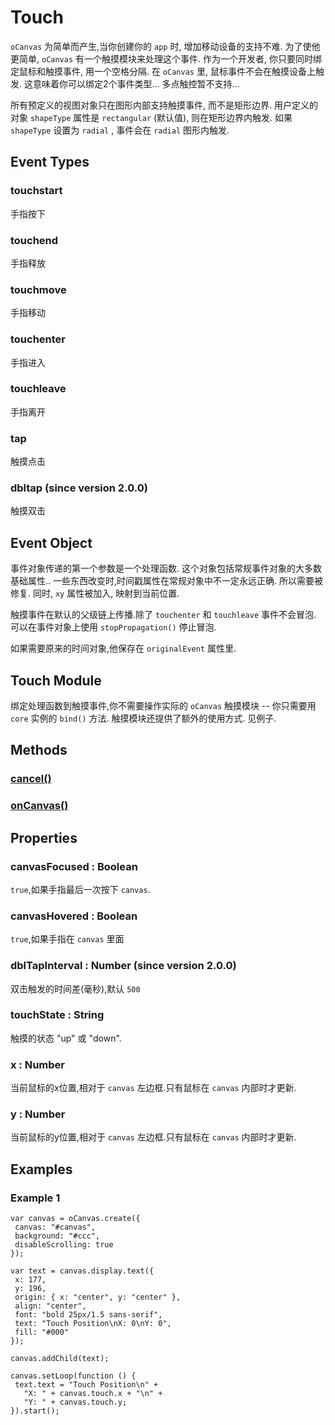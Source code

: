 # Touch

`oCanvas` 为简单而产生,当你创建你的 `app` 时, 增加移动设备的支持不难.
为了使他更简单, `oCanvas` 有一个触摸模块来处理这个事件.
作为一个开发者, 你只要同时绑定鼠标和触摸事件, 用一个空格分隔.
在 `oCanvas` 里, 鼠标事件不会在触摸设备上触发.
这意味着你可以绑定2个事件类型... 多点触控暂不支持...

所有预定义的视图对象只在图形内部支持触摸事件, 而不是矩形边界.
用户定义的对象 `shapeType` 属性是 `rectangular` (默认值), 则在矩形边界内触发.
如果 `shapeType` 设置为 `radial` , 事件会在 `radial` 图形内触发.

## Event Types

### touchstart

手指按下

### touchend

手指释放

### touchmove

手指移动

### touchenter

手指进入

### touchleave

手指离开

### tap

触摸点击

### dbltap (since version 2.0.0)

触摸双击

## Event Object

事件对象传递的第一个参数是一个处理函数.
这个对象包括常规事件对象的大多数基础属性..
一些东西改变时,时间戳属性在常规对象中不一定永远正确.
所以需要被修复.
同时, `xy` 属性被加入, 映射到当前位置.

触摸事件在默认的父级链上传播.除了 `touchenter` 和 `touchleave` 事件不会冒泡.
可以在事件对象上使用 `stopPropagation()` 停止冒泡.

如果需要原来的时间对象,他保存在 `originalEvent` 属性里.

## Touch Module
绑定处理函数到触摸事件,你不需要操作实际的 `oCanvas` 触摸模块 -- 你只需要用 `core` 实例的 `bind()` 方法.
触摸模块还提供了额外的使用方式.
见例子.

## Methods

### [cancel()](./touch/cancel.md)

### [onCanvas()](./touch/onCanvas.md)

## Properties

### canvasFocused : Boolean

`true`,如果手指最后一次按下 `canvas`.

### canvasHovered : Boolean

`true`,如果手指在 `canvas` 里面

### dblTapInterval : Number (since version 2.0.0)

双击触发的时间差(毫秒),默认 `500`

### touchState : String  

触摸的状态 "up" 或 "down".

### x : Number

当前鼠标的x位置,相对于 `canvas` 左边框.只有鼠标在 `canvas` 内部时才更新.

### y : Number

当前鼠标的y位置,相对于 `canvas` 左边框.只有鼠标在 `canvas` 内部时才更新.

## Examples

### Example 1

```
var canvas = oCanvas.create({
 canvas: "#canvas",
 background: "#ccc",
 disableScrolling: true
});

var text = canvas.display.text({
 x: 177,
 y: 196,
 origin: { x: "center", y: "center" },
 align: "center",
 font: "bold 25px/1.5 sans-serif",
 text: "Touch Position\nX: 0\nY: 0",
 fill: "#000"
});

canvas.addChild(text);

canvas.setLoop(function () {
 text.text = "Touch Position\n" +
   "X: " + canvas.touch.x + "\n" +
   "Y: " + canvas.touch.y;
}).start();
```
